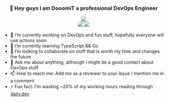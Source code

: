 <h3 align="center"> 👋 Hey guys I am DooomiT a professional DevOps Engineer </h3> 

<div align="center">
  <img src="https://github-readme-streak-stats.herokuapp.com?user=dooomit&theme=dark&date_format=M%20j%5B%2C%20Y%5D">
</div>
<div align="center">
  <div>
    <img src="https://github-readme-stats.vercel.app/api/top-langs/?username=dooomit&theme=dark">
    <img src="https://github-readme-stats.vercel.app/api?username=dooomit&theme=dark&line_height=40">
  </div>
</div>

- 🔭 I’m currently working on DevOps and fun stuff, hopefully everyone will use actions soon
- 🌱 I’m currently learning TypeScript && Go
- 👯 I’m looking to collaborate on stuff that is worth my time and changes the future
- 💬 Ask me about anything, although I might be a good contact about DevOps stuff
- 📫 How to reach me: Add me as a reviewer to your Issue / mention me in a comment
- ⚡ Fun fact: I'm wasting ~20% of my working hours reading through [daily.dev](https://daily.dev/)

